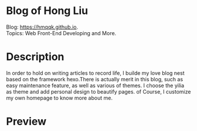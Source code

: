 # Blog of Hong Liu
Blog: https://hmqqk.github.io.
<br>
Topics: Web Front-End Developing and More.
# Description
In order to hold on writing articles to record life, I builde my love blog nest based on the framework hexo.There is actually merit in this blog, such as easy maintenance feature, as well as various of themes. I choose the yilia as theme and add personal design to beautify pages. of Course, I customize my own homepage to know more about me.
# Preview
